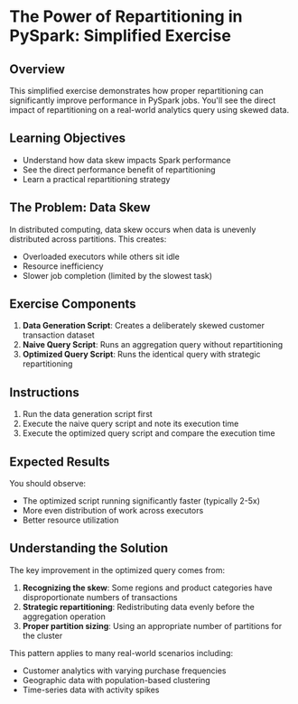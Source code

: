 # The Power of Repartitioning in PySpark: Simplified Exercise

## Overview

This simplified exercise demonstrates how proper repartitioning can significantly improve performance in PySpark jobs. You'll see the direct impact of repartitioning on a real-world analytics query using skewed data.

## Learning Objectives

- Understand how data skew impacts Spark performance
- See the direct performance benefit of repartitioning
- Learn a practical repartitioning strategy

## The Problem: Data Skew

In distributed computing, data skew occurs when data is unevenly distributed across partitions. This creates:
- Overloaded executors while others sit idle
- Resource inefficiency
- Slower job completion (limited by the slowest task)

## Exercise Components

1. **Data Generation Script**: Creates a deliberately skewed customer transaction dataset
1. **Naive Query Script**: Runs an aggregation query without repartitioning
1. **Optimized Query Script**: Runs the identical query with strategic repartitioning

## Instructions

1. Run the data generation script first
1. Execute the naive query script and note its execution time
1. Execute the optimized query script and compare the execution time

## Expected Results

You should observe:
- The optimized script running significantly faster (typically 2-5x)
- More even distribution of work across executors
- Better resource utilization

## Understanding the Solution

The key improvement in the optimized query comes from:

1. **Recognizing the skew**: Some regions and product categories have disproportionate numbers of transactions
1. **Strategic repartitioning**: Redistributing data evenly before the aggregation operation
1. **Proper partition sizing**: Using an appropriate number of partitions for the cluster

This pattern applies to many real-world scenarios including:
- Customer analytics with varying purchase frequencies
- Geographic data with population-based clustering
- Time-series data with activity spikes
